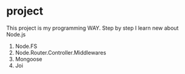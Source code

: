 # project
This project is my programming WAY.
Step by step I learn new about Node.js
  1) Node.FS
  2) Node.Router.Controller.Middlewares
  3) Mongoose
  4) Joi
